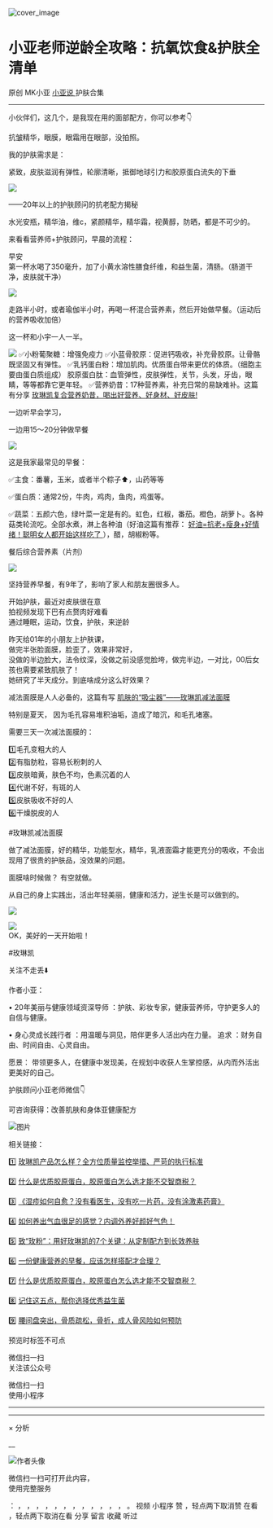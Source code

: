![cover_image](https://mmbiz.qpic.cn/mmbiz_jpg/A8SKDch4cJEewBhsnURhyxGjOWpuUn8EpRQE33HiaqZuPPvzauG8PlNjaOMlvKJDpbCOJNJQN3MHDMDqTS8XAYQ/0?wx_fmt=jpeg)

#  小亚老师逆龄全攻略：抗氧饮食&护肤全清单

原创  MK小亚  [ 小亚说 ](https://mp.weixin.qq.com/mp/appmsgalbum?__biz=MzUxNDAwNTk0MQ==&action=getalbum&album_id=4024592148363132939#wechat_redirect) 护肤合集

__ _ _ _ _

小伙伴们，这几个，是我现在用的面部配方，你可以参考👇

  
抗皱精华，眼膜，眼霜用在眼部，没拍照。

  
我的护肤需求是：

紧致，皮肤滋润有弹性，轮廓清晰，抵御地球引力和胶原蛋白流失的下垂  

  

  

![](https://mmbiz.qpic.cn/mmbiz_jpg/A8SKDch4cJHlHrr8b5FEv1D3aE67UKtial95Ft0H4rgpOKo8RnZqSuEhk9t6ntj8mrm2tIuxrpaicH9FyVPnKw0w/640?wx_fmt=jpeg)

——20年以上的护肤顾问的抗老配方揭秘

  
水光安瓶，精华油，维c，紧颜精华，精华霜，视黄醇，防晒，都是不可少的。  

  

  

来看看营养师+护肤顾问，早晨的流程：

  

早安  
第一杯水喝了350毫升，加了小黄水溶性膳食纤维，和益生菌，清肠。（肠道干净，皮肤就干净）

  

![](https://mmbiz.qpic.cn/mmbiz_jpg/A8SKDch4cJEewBhsnURhyxGjOWpuUn8EonqOicaTdiaxIATO6PIJptl7FO8u3ZEyG8YxYKHQImgJYZFCJ7qAgib8Q/640?wx_fmt=jpeg)

  

  
走路半小时，或者瑜伽半小时，再喝一杯混合营养素，然后开始做早餐。（运动后的营养吸收加倍）

  

这一杯和小宇一人一半。

![](https://mmbiz.qpic.cn/mmbiz_jpg/A8SKDch4cJEewBhsnURhyxGjOWpuUn8Ex52utzKb9Zib2XQq9PiaIhVWJWKKLzRtnARdfDhqsoDT2Om74Sy5ibXJw/640?wx_fmt=jpeg)
✅小粉葡聚糖：增强免疫力  ✅小蓝骨胶原：促进钙吸收，补充骨胶原。让骨骼既坚固又有弹性。
✅乳钙蛋白粉：增加肌肉。优质蛋白带来更优的体质。（细胞主要由蛋白质组成）  胶原蛋白肽：血管弹性，皮肤弹性，关节，头发，牙齿，眼睛，等等都靠它更年轻。
✅营养奶昔：17种营养素，补充日常的易缺难补。这篇有分享 [ 玫琳凯复合营养奶昔，喝出好营养、好身材、好皮肤!
](https://mp.weixin.qq.com/s?__biz=MzUxNDAwNTk0MQ==&mid=2247486045&idx=1&sn=d3821bbaaea3d3808e77d9251bfa773b&scene=21#wechat_redirect)  
  

一边听早会学习，

一边用15～20分钟做早餐

  

![](https://mmbiz.qpic.cn/mmbiz_jpg/A8SKDch4cJEewBhsnURhyxGjOWpuUn8EeiaLkgZPzgOrw1ewamiaVFhJB3MicqqdxWRN4PUX9KFUhMID6WpwXPurw/640?wx_fmt=jpeg)  

这是我家最常见的早餐：

  

✅主食：番薯，玉米，或者半个粽子⬆️，山药等等

✅蛋白质：通常2份，牛肉，鸡肉，鱼肉，鸡蛋等。

✅蔬菜：五颜六色，绿叶菜一定是有的。虹色，红椒，番茄。橙色，胡萝卜。各种菇类轮流吃。全部水煮，淋上各种油（好油这篇有推荐： [
好油=抗老+瘦身+好情绪！聪明女人都开始这样吃了
](https://mp.weixin.qq.com/s?__biz=MzUxNDAwNTk0MQ==&mid=2247486356&idx=1&sn=d267153cc1f7d56e31c7652e1e44ceb9&scene=21#wechat_redirect)
），醋，胡椒粉等。

  

餐后综合营养素（片剂）

  

![](https://mmbiz.qpic.cn/mmbiz_jpg/A8SKDch4cJEewBhsnURhyxGjOWpuUn8EVTlXeBx51icTjZmnicTqSrXNlzvUaib0amvicjvA8E3UJAdQzZOoKc1FCQ/640?wx_fmt=jpeg)

  

  

坚持营养早餐，有9年了，影响了家人和朋友圈很多人。

  

  
开始护肤，最近对皮肤很在意  
拍视频发现下巴有点赘肉好难看  
通过睡眠，运动，饮食，护肤，来逆龄  

  

  

昨天给01年的小朋友上护肤课，  
做完半张脸面膜，脸歪了，效果非常好，  
没做的半边脸大，法令纹深，没做之前没感觉脸垮，做完半边，一对比，00后女孩也需要紧致肌肤了！  
她研究了半天成分。到底啥成分这么好效果？  
  

减法面膜是人人必备的，这篇有写 [ 肌肤的“吸尘器”——玫琳凯减法面膜
](https://mp.weixin.qq.com/s?__biz=MzUxNDAwNTk0MQ==&mid=2247486408&idx=1&sn=296e4da164fcf3d5e768c281c88a4fbc&scene=21#wechat_redirect)

  

特别是夏天，  因为毛孔容易堆积油垢，造成了暗沉，和毛孔堵塞。

  

需要三天一次减法面膜的：

  

1️⃣毛孔变粗大的人  
2️⃣有脂肪粒，容易长粉刺的人  
3️⃣皮肤暗黄，肤色不均，色素沉着的人  
4️⃣代谢不好，有斑的人  
5️⃣皮肤吸收不好的人  
6️⃣干燥脱皮的人

  

#玫琳凯减法面膜

  

做了减法面膜，好的精华，功能型水，精华，乳液面霜才能更充分的吸收，不会出现用了很贵的护肤品，没效果的问题。

  

面膜啥时候做？ 有空就做。

  

  

从自己的身上实践出，活出年轻美丽，健康和活力，逆生长是可以做到的。

  

![](https://mmbiz.qpic.cn/mmbiz_jpg/A8SKDch4cJEewBhsnURhyxGjOWpuUn8EVwG2ica5rr5Fwe9QuXM9w68NqnuEwUKGqQz82COiaFeRZP3SficLl8eVA/640?wx_fmt=jpeg)  
  
![](https://mmbiz.qpic.cn/mmbiz_jpg/A8SKDch4cJEewBhsnURhyxGjOWpuUn8Eic0g79gpEZsFiaFaLeK9VCPwHrpQveJ96JuklwsibwUdBPXkhudjticr4A/640?wx_fmt=jpeg)  
OK，美好的一天开始啦！  
  
  
#玫琳凯

关注不走丢⬇️

  

作者小亚：

•  20年美丽与健康领域资深导师  ：护肤、彩妆专家，健康营养师，守护更多人的自信与健康。

•  身心灵成长践行者  ：用温暖与洞见，陪伴更多人活出内在力量。  追求  ：财务自由、时间自由、心灵自由。

愿景：  带领更多人，在健康中发现美，在规划中收获人生掌控感，从内而外活出更美好的自己。

  

  

护肤顾问小亚老师微信👇

可咨询获得：改善肌肤和身体亚健康配方

  

![图片](https://mmbiz.qpic.cn/mmbiz_jpg/A8SKDch4cJHI6BsUqOUAXdeOudzhTLrR69wGJ9ViazPRT9GOj5ZBhaE7WrATgxOtR0uSDcO1PfXPo2oYwDhpXmA/640?wx_fmt=jpeg)  
  
  

相关链接：

1️⃣ [ 玫琳凯产品怎么样？全方位质量监控举措、严苛的执行标准
](https://mp.weixin.qq.com/s?__biz=MzUxNDAwNTk0MQ==&mid=2247485749&idx=3&sn=806b26f45ee75794131b8a7e66d744f9&scene=21#wechat_redirect)

2️⃣ [ 什么是优质胶原蛋白，胶原蛋白怎么选才能不交智商税？
](https://mp.weixin.qq.com/s?__biz=MzUxNDAwNTk0MQ==&mid=2247485486&idx=2&sn=eb445bb0a752e76dff496628355e3af5&scene=21#wechat_redirect)  

3️⃣ [ 《湿疹如何自愈？没有看医生，没有吃一片药，没有涂激素药膏》
](https://mp.weixin.qq.com/s?__biz=MzUxNDAwNTk0MQ==&mid=2247485925&idx=1&sn=06ff3551e997d7c4b89a22ab281d10fc&scene=21#wechat_redirect)

4️⃣ [ 如何养出气血很足的感觉？内调外养好颜好气色！
](https://mp.weixin.qq.com/s?__biz=MzUxNDAwNTk0MQ==&mid=2247486095&idx=1&sn=a8b0b3f820b826eb2aebe18ef1c893eb&scene=21#wechat_redirect)

5️⃣ [ 致“玫粉”：用好玫琳凯的7个关键：从定制配方到长效养肤
](https://mp.weixin.qq.com/s?__biz=MzUxNDAwNTk0MQ==&mid=2247486134&idx=2&sn=1a8550527f75a3a5c7368a3f12eccf66&scene=21#wechat_redirect)

6️⃣ [ 一份健康营养的早餐，应该怎样搭配才合理？
](https://mp.weixin.qq.com/s?__biz=MzUxNDAwNTk0MQ==&mid=2247485749&idx=2&sn=7aca2164e0db5905d94a3716f010b7e5&scene=21#wechat_redirect)

7️⃣ [ 什么是优质胶原蛋白，胶原蛋白怎么选才能不交智商税？
](https://mp.weixin.qq.com/s?__biz=MzUxNDAwNTk0MQ==&mid=2247485486&idx=2&sn=eb445bb0a752e76dff496628355e3af5&scene=21#wechat_redirect)

8️⃣ [ 记住这五点，帮你选择优秀益生菌
](https://mp.weixin.qq.com/s?__biz=MzUxNDAwNTk0MQ==&mid=2247485233&idx=1&sn=efe9ec91e7182377b80e92ccfcbbcbfe&scene=21#wechat_redirect)

9️⃣ [ 腰间盘突出，骨质疏松，骨折，成人骨风险如何预防
](https://mp.weixin.qq.com/s?__biz=MzUxNDAwNTk0MQ==&mid=2247484926&idx=1&sn=21d233c54b8ec1810cd5083fc3b16b2d&scene=21#wechat_redirect)

预览时标签不可点

微信扫一扫  
关注该公众号



微信扫一扫  
使用小程序

****



****



×  分析

__

![作者头像](http://mmbiz.qpic.cn/mmbiz_png/A8SKDch4cJE0KicTMyrVCx3VLqEgic5sJ1V5QeGZTibG9GLZlSCXSj5ByXNkib5PBrZVMkI41KKxgwE1K9gfypUeRg/0?wx_fmt=png)

微信扫一扫可打开此内容，  
使用完整服务

：  ，  ，  ，  ，  ，  ，  ，  ，  ，  ，  ，  ，  。  视频  小程序  赞  ，轻点两下取消赞  在看  ，轻点两下取消在看
分享  留言  收藏  听过

